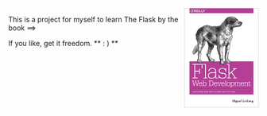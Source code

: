<img height="200" width="150" src="./static/book.jpg" align="right">

This is a project for myself to learn The Flask by the book ==>

If you like, get it freedom.  ** : ) **

<br />
<br />
<br />
<br />
<br />
<br />

